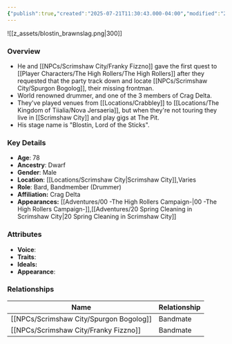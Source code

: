 ```yaml
---
{"publish":true,"created":"2025-07-21T11:30:43.000-04:00","modified":"2025-08-14T15:19:50.619-04:00","published":"2025-08-14T15:19:50.619-04:00","cssclasses":"","Age":"78","Ancestry":["Dwarf"],"Gender":"Male","Location":["[[Locations/Scrimshaw City]]","Varies"],"Role":["Bard, Bandmember (Drummer)"],"Affiliation":["Crag Delta"],"Appearances":["[[00 -The High Rollers Campaign-]]","[[20 Spring Cleaning in Scrimshaw City]]"]}
---
```



![[z_assets/blostin_brawnslag.png|300]]

### Overview
- He and [[NPCs/Scrimshaw City/Franky Fizzno]] gave the first quest to [[Player Characters/The High Rollers/The High Rollers]] after they requested that the party track down and locate [[NPCs/Scrimshaw City/Spurgon Bogolog]], their missing frontman.
- World renowned drummer, and one of the 3 members of Crag Delta.
- They've played venues from [[Locations/Crabbley]] to [[Locations/The Kingdom of Tiialia/Nova Jersaeria]], but when they're not touring they live in [[Scrimshaw City]] and play gigs at The Pit.
- His stage name is "Blostin, Lord of the Sticks".

### Key Details
- **Age**: 78
- **Ancestry**: Dwarf
- **Gender**: Male
- **Location**: [[Locations/Scrimshaw City\|Scrimshaw City]],Varies
- **Role**: Bard, Bandmember (Drummer)
- **Affiliation:** Crag Delta
- **Appearances:** [[Adventures/00 -The High Rollers Campaign-\|00 -The High Rollers Campaign-]],[[Adventures/20 Spring Cleaning in Scrimshaw City\|20 Spring Cleaning in Scrimshaw City]]

### Attributes
- **Voice**: 
- **Traits**: 
- **Ideals:** 
- **Appearance**: 

### Relationships

| Name                | Relationship |
| ------------------- | ------------ |
| [[NPCs/Scrimshaw City/Spurgon Bogolog]] | Bandmate     |
| [[NPCs/Scrimshaw City/Franky Fizzno]]   | Bandmate     |
